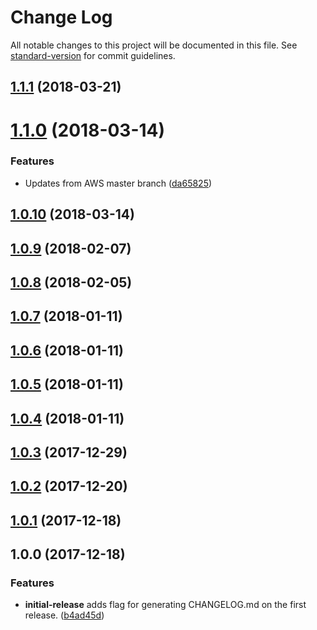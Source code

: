 # Change Log

All notable changes to this project will be documented in this file. See [standard-version](https://github.com/conventional-changelog/standard-version) for commit guidelines.

<a name="1.1.1"></a>
## [1.1.1](https://github.com/singlecomm/amazon-redshift-utils/compare/v1.1.0...v1.1.1) (2018-03-21)



<a name="1.1.0"></a>
# [1.1.0](https://github.com/singlecomm/amazon-redshift-utils/compare/v1.0.10...v1.1.0) (2018-03-14)


### Features

* Updates from AWS master branch ([da65825](https://github.com/singlecomm/amazon-redshift-utils/commit/da65825))



<a name="1.0.10"></a>
## [1.0.10](https://github.com/singlecomm/amazon-redshift-utils/compare/v1.0.9...v1.0.10) (2018-03-14)



<a name="1.0.9"></a>
## [1.0.9](https://github.com/singlecomm/amazon-redshift-utils/compare/v1.0.8...v1.0.9) (2018-02-07)



<a name="1.0.8"></a>
## [1.0.8](https://github.com/singlecomm/amazon-redshift-utils/compare/v1.0.7...v1.0.8) (2018-02-05)



<a name="1.0.7"></a>
## [1.0.7](https://github.com/singlecomm/amazon-redshift-utils/compare/v1.0.6...v1.0.7) (2018-01-11)



<a name="1.0.6"></a>
## [1.0.6](https://github.com/singlecomm/amazon-redshift-utils/compare/v1.0.5...v1.0.6) (2018-01-11)



<a name="1.0.5"></a>
## [1.0.5](https://github.com/singlecomm/amazon-redshift-utils/compare/v1.0.4...v1.0.5) (2018-01-11)



<a name="1.0.4"></a>
## [1.0.4](https://github.com/singlecomm/amazon-redshift-utils/compare/v1.0.3...v1.0.4) (2018-01-11)



<a name="1.0.3"></a>
## [1.0.3](https://github.com/singlecomm/amazon-redshift-utils/compare/v1.0.2...v1.0.3) (2017-12-29)



<a name="1.0.2"></a>
## [1.0.2](https://github.com/singlecomm/amazon-redshift-utils/compare/v1.0.1...v1.0.2) (2017-12-20)


<a name="1.0.1"></a>
## [1.0.1](https://github.com/singlecomm/amazon-redshift-utils/compare/v1.0.0...v1.0.1) (2017-12-18)


<a name="1.0.0"></a>
## 1.0.0 (2017-12-18)

### Features
* **initial-release** adds flag for generating CHANGELOG.md on the first release. ([b4ad45d](https://github.com/singlecomm/amazon-redshift-utils/commit/b4ad45d))